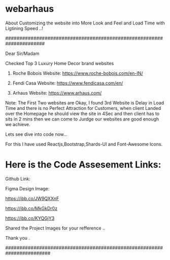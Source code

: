 # webarhaus
About Customizing the website into More Look and Feel and Load Time with Ligtining Speed ..!






######################################################################

Dear Sir/Madam

Checked Top 3 Luxury Home Decor brand websites

1. Roche Bobois
Website: https://www.roche-bobois.com/en-IN/

2. Fendi Casa
Website: https://www.fendicasa.com/en/

3. Arhaus
Website: https://www.arhaus.com/

Note: The First Two websites are Okay, I found 3rd Website is Delay in Load Time and 
there is no Perfect Attraction for Customers, when client Landed over the Homepage he should 
view the site in 4Sec and then client has to sits in 2 mins then we can come to Jurdge our websites are good enough we achieve.

Lets see dive into code now...

For this I have used Reactjs,Bootstrap,Shards-UI and Font-Awesome Icons.

Here is the Code Assesement Links:
===================================

Github Link: 

Figma Design Image: 

https://ibb.co/JW9QXXnF

https://ibb.co/MkGkDr0z

https://ibb.co/KYQGjY3

Shared the Project Images for your refference ..

Thank you .

########################################################################
